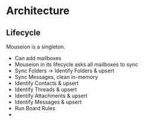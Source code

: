 # Architecture

## Lifecycle

Mouseion is a singleton.

- Can add mailboxes
- Mouseion in its lifecycle asks all mailboxes to sync
- Sync Folders -> Identify Folders & upsert
- Sync Messages, clean in-memory
- Identify Contacts & upsert
- Identify Threads & upsert
- Identify Attachments & upsert
- Identify Messages & upsert
- Run Board Rules
- 
